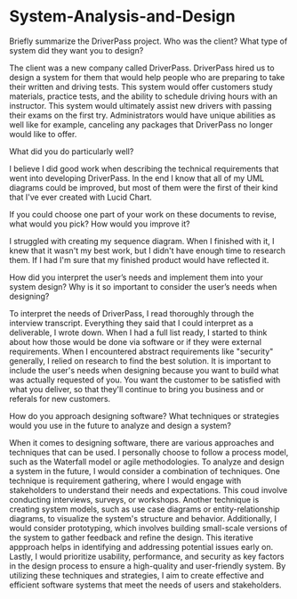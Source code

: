 # System-Analysis-and-Design

Briefly summarize the DriverPass project. Who was the client? What type of system did they want you to design?

The client was a new company called DriverPass. DriverPass hired us to design a system for them that would help people who are preparing to take their written and driving tests. This system would offer customers study materials, practice tests, and the ability to schedule driving hours with an instructor. This system would ultimately assist new drivers with passing their exams on the first try. Administrators would have unique abilities as well like for example, canceling any packages that DriverPass no longer would like to offer. 

What did you do particularly well?

I believe I did good work when describing the technical requirements that went into developing DriverPass. In the end I know that all of my UML diagrams could be improved, but most of them were the first of their kind that I've ever created with Lucid Chart. 

If you could choose one part of your work on these documents to revise, what would you pick? How would you improve it?

I struggled with creating my sequence diagram. When I finished with it, I knew that it wasn't my best work, but I didn't have enough time to research them. If I had I'm sure that my finished product would have reflected it. 

How did you interpret the user’s needs and implement them into your system design? Why is it so important to consider the user’s needs when designing?

To interpret the needs of DriverPass, I read thoroughly through the interview transcript. Everything they said that I could interpret as a deliverable, I wrote down. When I had a full list ready, I started to think about how those would be done via software or if they were external requirements. When I encountered abstract requirements like "security" generally, I relied on research to find the best solution. It is important to include the user's needs when designing because you want to build what was actually requested of you. You want the customer to be satisfied with what you deliver, so that they'll continue to bring you business and or referals for new customers.

How do you approach designing software? What techniques or strategies would you use in the future to analyze and design a system?

When it comes to designing software, there are various approaches and techniques that can be used. I personally choose to follow a process model, such as the Waterfall model or agile methodologies. To analyze and design a system in the future, I would consider a combination of techniques. One technique is requirement gathering, where I would engage with stakeholders to understand their needs and expectations. This coud involve conducting interviews, surveys, or workshops. Another technique is creating system models, such as use case diagrams or entity-relationship diagrams, to visualize the system's structure and behavior. 
Additionally, I would consider prototyping, which involves building small-scale versions of the system to gather feedback and refine the design. This iterative appproach helps in identifying and addressing potential issues early on. Lastly, I would prioritize usability, performance, and security as key factors in the design process to ensure a high-quality and user-friendly system. By utilizing these techniques and strategies, I aim to create effective and efficient software systems that meet the needs of users and stakeholders. 
